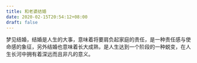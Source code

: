 ```yaml
---
title: 和老婆结婚
date: 2020-02-15T20:54:12+08:00
draft: false
---
```


梦见结婚，结婚是人生的大事，意味着将要肩负起家庭的责任，是一种责任感与使命感的象征，另外结婚也意味着长大成熟，是人生达到一个阶段的一种蜕变，在人生长河中拥有着深远而且非凡的意义。<br>
